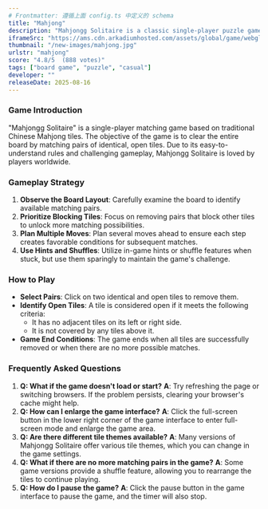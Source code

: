 ```yaml
---
# Frontmatter: 遵循上面 config.ts 中定义的 schema
title: "Mahjong"
description: "Mahjongg Solitaire is a classic single-player puzzle game based on traditional Chinese Mahjong tiles, where players match identical open pairs to clear the board."
iframeSrc: "https://ams.cdn.arkadiumhosted.com/assets/global/game/webgl-mahjong/"
thumbnail: "/new-images/mahjong.jpg"
urlstr: "mahjong"
score: "4.8/5  (888 votes)"
tags: ["board game", "puzzle", "casual"]
developer: ""
releaseDate: 2025-08-16
---
```




### Game Introduction

"Mahjongg Solitaire" is a single-player matching game based on traditional Chinese Mahjong tiles. The objective of the game is to clear the entire board by matching pairs of identical, open tiles. Due to its easy-to-understand rules and challenging gameplay, Mahjongg Solitaire is loved by players worldwide.

### Gameplay Strategy

1.  **Observe the Board Layout**: Carefully examine the board to identify available matching pairs.
2.  **Prioritize Blocking Tiles**: Focus on removing pairs that block other tiles to unlock more matching possibilities.
3.  **Plan Multiple Moves**: Plan several moves ahead to ensure each step creates favorable conditions for subsequent matches.
4.  **Use Hints and Shuffles**: Utilize in-game hints or shuffle features when stuck, but use them sparingly to maintain the game's challenge.

### How to Play

*   **Select Pairs**: Click on two identical and open tiles to remove them.
*   **Identify Open Tiles**: A tile is considered open if it meets the following criteria:
    *   It has no adjacent tiles on its left or right side.
    *   It is not covered by any tiles above it.
*   **Game End Conditions**: The game ends when all tiles are successfully removed or when there are no more possible matches.

### Frequently Asked Questions

1.  **Q: What if the game doesn't load or start?**
    **A**: Try refreshing the page or switching browsers. If the problem persists, clearing your browser's cache might help.
2.  **Q: How can I enlarge the game interface?**
    **A**: Click the full-screen button in the lower right corner of the game interface to enter full-screen mode and enlarge the game area.
3.  **Q: Are there different tile themes available?**
    **A**: Many versions of Mahjongg Solitaire offer various tile themes, which you can change in the game settings.
4.  **Q: What if there are no more matching pairs in the game?**
    **A**: Some game versions provide a shuffle feature, allowing you to rearrange the tiles to continue playing.
5.  **Q: How do I pause the game?**
    **A**: Click the pause button in the game interface to pause the game, and the timer will also stop.